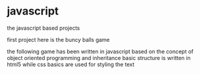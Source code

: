 # javascript
the javascript based projects

first project here is the buncy balls game 

the following game has been written in javascript based on the concept of object oriented programming and inheritance
basic structure is written in html5 while css basics are used for styling the text

